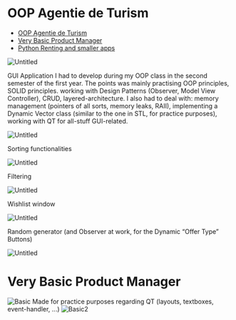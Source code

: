 # OOP Agentie de Turism

- [OOP Agentie de Turism](#oop-agentie-de-turism)
- [Very Basic Product Manager](#very-basic-product-manager)
- [Python Renting and smaller apps](#python-renting-and-smaller-apps)


![Untitled](https://lapis-reason-496.notion.site/image/https%3A%2F%2Fs3-us-west-2.amazonaws.com%2Fsecure.notion-static.com%2F645fe4d4-e41f-4018-983e-755ef77aa5c9%2FUntitled.png?id=d8f7eaa6-99e9-4db0-b5d4-eed76587a98b&table=block&spaceId=b12a30f2-4654-4b4f-a19a-b1d5838f03b2&width=2000&userId=&cache=v2)

GUI Application I had to develop during my OOP class in the second semester of the first year. The points was mainly practising OOP principles, SOLID principles. working with Design Patterns (Observer, Model View Controller), CRUD, layered-architecture. I also had to deal with: memory management (pointers of all sorts, memory leaks, RAII), implementing a Dynamic Vector class (similar to the one in STL, for practice purposes), working with QT for all-stuff GUI-related.

![Untitled](https://lapis-reason-496.notion.site/image/https%3A%2F%2Fs3-us-west-2.amazonaws.com%2Fsecure.notion-static.com%2F8b412b7b-8a9a-4b61-9265-f2509e32652b%2FUntitled.png?id=80c7fa5a-98d6-4fda-a863-880bee582419&table=block&spaceId=b12a30f2-4654-4b4f-a19a-b1d5838f03b2&width=2000&userId=&cache=v2)

Sorting functionalities

![Untitled](https://lapis-reason-496.notion.site/image/https%3A%2F%2Fs3-us-west-2.amazonaws.com%2Fsecure.notion-static.com%2Fd47a963a-a1e3-42e8-a879-7c64a4672a2f%2FUntitled.png?id=1d16b085-85c2-4a04-930f-894b38f0e0ac&table=block&spaceId=b12a30f2-4654-4b4f-a19a-b1d5838f03b2&width=2000&userId=&cache=v2)

Filtering 

![Untitled](https://lapis-reason-496.notion.site/image/https%3A%2F%2Fs3-us-west-2.amazonaws.com%2Fsecure.notion-static.com%2Faf212aee-b992-40bc-9813-8ab43542d419%2FUntitled.png?id=fca10610-b016-4bd3-adfd-c5acab52e8cb&table=block&spaceId=b12a30f2-4654-4b4f-a19a-b1d5838f03b2&width=2000&userId=&cache=v2)

Wishlist window

![Untitled](https://lapis-reason-496.notion.site/image/https%3A%2F%2Fs3-us-west-2.amazonaws.com%2Fsecure.notion-static.com%2F22a8db0e-af75-4910-96b9-7bb99a5f53b0%2FUntitled.png?id=52b27ba2-db40-4ef2-ab07-9aab309a99d4&table=block&spaceId=b12a30f2-4654-4b4f-a19a-b1d5838f03b2&width=1710&userId=&cache=v2)

Random generator (and Observer at work, for the Dynamic “Offer Type” Buttons)

![Untitled](https://lapis-reason-496.notion.site/image/https%3A%2F%2Fs3-us-west-2.amazonaws.com%2Fsecure.notion-static.com%2F35615324-1851-4487-9dfa-807e5b06f82d%2FUntitled.png?id=a8e511fb-7697-49a7-9efe-1b6ee26428b6&table=block&spaceId=b12a30f2-4654-4b4f-a19a-b1d5838f03b2&width=1710&userId=&cache=v2)
# Very Basic Product Manager
![Basic](https://i.imgur.com/U3DCtCG.png)
Made for practice purposes regarding QT (layouts, textboxes, event-handler, ...)
![Basic2](https://i.imgur.com/5dRfVUh.png)
